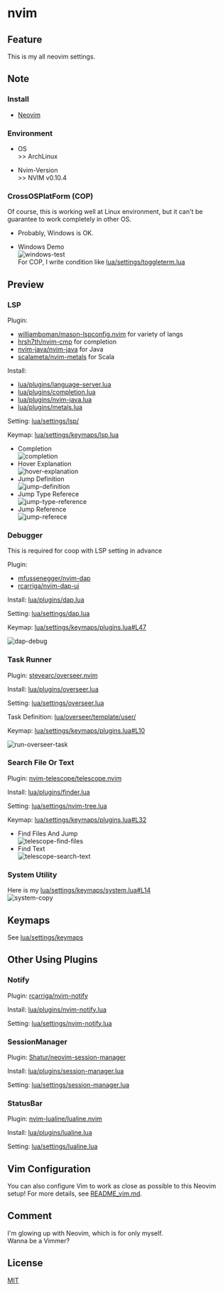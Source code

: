 # nvim

## Feature
This is my all neovim settings.

## Note
### Install
* [Neovim](https://neovim.io/)

### Environment
- OS  
\>\> ArchLinux
  
- Nvim-Version  
\>\> NVIM v0.10.4

### CrossOSPlatForm (COP)
Of course, this is working well at Linux environment, but it can't be guarantee to work completely in other OS.  
* Probably, Windows is OK.  
- Windows Demo  
![windows-test](https://raw.githubusercontent.com/takayamaekawa/branding/refs/heads/master/repo/nvim/windows_test.gif)  
For COP, I write condition like [lua/settings/toggleterm.lua](lua/settings/toggleterm.lua)

## Preview
### LSP
Plugin:  
* [williamboman/mason-lspconfig.nvim](https://github.com/williamboman/mason-lspconfig.nvim) for variety of langs
* [hrsh7th/nvim-cmp](https://github.com/hrsh7th/nvim-cmp) for completion
* [nvim-java/nvim-java](https://github.com/nvim-java/nvim-java) for Java
* [scalameta/nvim-metals](https://github.com/scalameta/nvim-metals) for Scala
  
Install:  
* [lua/plugins/language-server.lua](lua/plugins/language-server.lua)
* [lua/plugins/completion.lua](lua/plugins/completion.lua)
* [lua/plugins/nvim-java.lua](lua/plugins/nvim-java.lua)
* [lua/plugins/metals.lua](lua/plugins/metals.lua)
  
Setting: [lua/settings/lsp/](lua/settings/lsp/)
  
Keymap: [lua/settings/keymaps/lsp.lua](lua/settings/keymaps/lsp.lua)

- Completion  
![completion](https://raw.githubusercontent.com/takayamaekawa/branding/refs/heads/master/repo/nvim/completion.gif)  
- Hover Explanation  
![hover-explanation](https://raw.githubusercontent.com/takayamaekawa/branding/refs/heads/master/repo/nvim/hover_explanation.gif)  
- Jump Definition  
![jump-definition](https://raw.githubusercontent.com/takayamaekawa/branding/refs/heads/master/repo/nvim/jump_definition.gif)  
- Jump Type Referece  
![jump-type-reference](https://raw.githubusercontent.com/takayamaekawa/branding/refs/heads/master/repo/nvim/jump_type_definition.gif)  
- Jump Reference  
![jump-referece](https://raw.githubusercontent.com/takayamaekawa/branding/refs/heads/master/repo/nvim/jump_referece.gif)

### Debugger
This is required for coop with LSP setting in advance  
  
Plugin:  
* [mfussenegger/nvim-dap](https://github.com/mfussenegger/nvim-dap)
* [rcarriga/nvim-dap-ui](https://github.com/rcarriga/nvim-dap-ui)
  
Install: [lua/plugins/dap.lua](lua/plugins/dap.lua)
  
Setting: [lua/settings/dap.lua](lua/settings/dap.lua)
  
Keymap: [lua/settings/keymaps/plugins.lua#L47](lua/settings/keymaps/plugins.lua#L47)
  
![dap-debug](https://raw.githubusercontent.com/takayamaekawa/branding/refs/heads/master/repo/nvim/dap_debug.gif)

### Task Runner
Plugin: [stevearc/overseer.nvim](https://github.com/stevearc/overseer.nvim)
  
Install: [lua/plugins/overseer.lua](lua/plugins/overseer.lua)
  
Setting: [lua/settings/overseer.lua](lua/settings/overseer.lua)
  
Task Definition: [lua/overseer/template/user/](lua/overseer/template/user/)
  
Keymap: [lua/settings/keymaps/plugins.lua#L10](lua/settings/keymaps/plugins.lua#L10)
  
![run-overseer-task](https://raw.githubusercontent.com/takayamaekawa/branding/refs/heads/master/repo/nvim/run_overseer_task.gif)

### Search File Or Text
Plugin: [nvim-telescope/telescope.nvim](https://github.com/nvim-telescope/telescope.nvim)
  
Install: [lua/plugins/finder.lua](lua/plugins/finder.lua)
  
Setting: [lua/settings/nvim-tree.lua](lua/settings/nvim-tree.lua)
  
Keymap: [lua/settings/keymaps/plugins.lua#L32](lua/settings/keymaps/plugins.lua#L32)
  
- Find Files And Jump  
![telescope-find-files](https://raw.githubusercontent.com/takayamaekawa/branding/refs/heads/master/repo/nvim/telescope_find_files.gif)  
- Find Text  
![telescope-search-text](https://raw.githubusercontent.com/takayamaekawa/branding/refs/heads/master/repo/nvim/telescope_search_text.gif)

### System Utility
Here is my [lua/settings/keymaps/system.lua#L14](lua/settings/keymaps/system.lua#L14)  
![system-copy](https://raw.githubusercontent.com/takayamaekawa/branding/refs/heads/master/repo/nvim/system_copy.gif)

## Keymaps
See [lua/settings/keymaps](lua/settings/keymaps/)

## Other Using Plugins
### Notify  
Plugin: [rcarriga/nvim-notify](https://github.com/rcarriga/nvim-notify)
  
Install: [lua/plugins/nvim-notify.lua](lua/plugins/nvim-notify.lua)
  
Setting: [lua/settings/nvim-notify.lua](lua/settings/nvim-notify.lua)

### SessionManager  
Plugin: [Shatur/neovim-session-manager](https://github.com/Shatur/neovim-session-manager)
  
Install: [lua/plugins/session-manager.lua](lua/plugins/session-manager.lua)
  
Setting: [lua/settings/session-manager.lua](lua/settings/session-manager.lua)

### StatusBar  
Plugin: [nvim-lualine/lualine.nvim](https://github.com/nvim-lualine/lualine.nvim)
  
Install: [lua/plugins/lualine.lua](lua/plugins.lualine.lua)
  
Setting: [lua/settings/lualine.lua](lua/settings/lualine.lua)

## Vim Configuration

You can also configure Vim to work as close as possible to this Neovim setup! For more details, see [README_vim.md](README_vim.md).

## Comment
I'm glowing up with Neovim, which is for only myself.  
Wanna be a Vimmer?

## License
[MIT](LICENSE)
